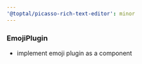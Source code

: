 ```yaml
---
'@toptal/picasso-rich-text-editor': minor
---
```


### EmojiPlugin

- implement emoji plugin as a component
